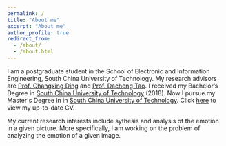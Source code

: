 ```yaml
---
permalink: /
title: "About me"
excerpt: "About me"
author_profile: true
redirect_from: 
  - /about/
  - /about.html
---
```


<!-- <p align="center">
  <img src="https://caozhangjie.github.io/files/caozhangjie_img.jpg?raw=true" alt="Photo" style="width: 450px;"/> 
</p> -->

I am a postgraduate student in the School of Electronic and Information Engineering, South China University of Technology. My research advisors are [Prof. Changxing Ding](https://scholar.google.com/citations?user=8Z8jplgAAAAJ&hl=zh-CN&oi=ao) and [Prof. Dacheng Tao](https://scholar.google.com/citations?user=RwlJNLcAAAAJ&hl=zh-CN&oi=ao). I received my Bachelor’s Degree in [South China University of Technology](http://www.scut.edu.cn/) (2018). Now I pursue my Master's Degree in in [South China University of Technology](http://www.scut.edu.cn/). Click [here](http://sampson-lee.github.io/files/Resume_for_Sampson.pdf) to view my up-to-date CV.

My current research interests include sythesis and analysis of the emotion in a given picture. More specifically, I am working on the problem of analyzing the emotion of a given image.
